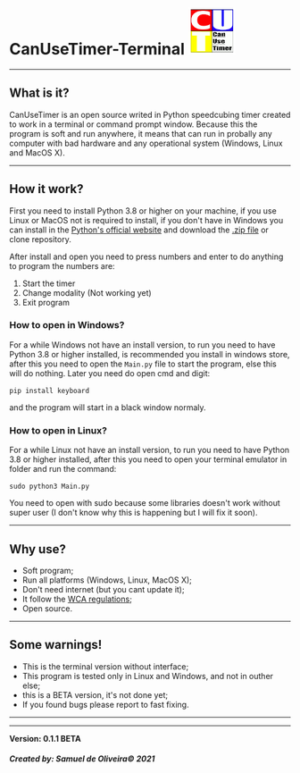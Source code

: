 # CanUseTimer-Terminal ![Logo](Imagens/CanUseTimerLogo.png)
---
## What is it?
CanUseTimer is an open source writed in Python speedcubing timer
created to work in a terminal or command prompt window. Because 
this the program is soft and run anywhere, it means that can run
in probally any computer with bad hardware and any operational
system (Windows, Linux and MacOS X).

---
## How it work?
First you need to install Python 3.8 or higher on your machine,
if you use Linux or MacOS not is required to install, if you don't
have in Windows you can install in the [Python's official website](https://www.python.org/downloads/) and download the [.zip file](https://github.com/Samuel-de-Oliveira/CanUseTimer-Terminal/archive/refs/heads/main.zip) or clone repository.

After install and open you need to press numbers and enter to do 
anything to program the numbers are:

1. Start the timer
1. Change modality (Not working yet)
1. Exit program

### How to open in Windows?
For a while Windows not have an install version, to run you need to
have Python 3.8 or higher installed, is recommended you install in
windows store, after this you need to open the `Main.py` file to
start the program, else this will do nothing.
Later you need do open cmd and digit:

    pip install keyboard

and the program will start in a black window normaly.

### How to open in Linux?
For a while Linux not have an install version, to run you need to have
Python 3.8 or higher installed, after this you need to open your terminal
emulator in folder and run the command:

    sudo python3 Main.py

You need to open with sudo because some libraries doesn't work without super user (I don't know why this is happening but I will fix it soon).

---
## Why use?
- Soft program;
- Run all platforms (Windows, Linux, MacOS X);
- Don't need internet (but you cant update it);
- It follow the [WCA regulations](https://www.worldcubeassociation.org/regulations/);
- Open source.

---
## Some warnings!

- This is the terminal version without interface;
- This program is tested only in Linux and Windows, and not in outher else;
- this is a BETA version, it's not done yet;
- If you found bugs please report to fast fixing.

---
---
**Version: 0.1.1 BETA**

##### Created by: *Samuel de Oliveira© 2021*
